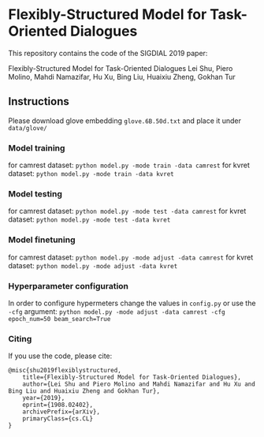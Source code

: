 Flexibly-Structured Model for Task-Oriented Dialogues
=====================================================

This repository contains the code of the SIGDIAL 2019 paper:

Flexibly-Structured Model for Task-Oriented Dialogues
Lei Shu, Piero Molino, Mahdi Namazifar, Hu Xu, Bing Liu, Huaixiu Zheng, Gokhan Tur

Instructions
------------

Please download glove embedding `glove.6B.50d.txt` and place it under `data/glove/`

### Model training
for camrest dataset: `python model.py -mode train -data camrest`
for kvret dataset: `python model.py -mode train -data kvret`

### Model testing
for camrest dataset: `python model.py -mode test -data camrest`
for kvret dataset: `python model.py -mode test -data kvret`

### Model finetuning
for camrest dataset: `python model.py -mode adjust -data camrest`
for kvret dataset: `python model.py -mode adjust -data kvret`

### Hyperparameter configuration

In order to configure hypermeters change the values in `config.py` or use the `-cfg` argument:
`python model.py -mode adjust -data camrest -cfg epoch_num=50 beam_search=True`

### Citing

If you use the code, please cite:
```
@misc{shu2019flexiblystructured,
    title={Flexibly-Structured Model for Task-Oriented Dialogues},
    author={Lei Shu and Piero Molino and Mahdi Namazifar and Hu Xu and Bing Liu and Huaixiu Zheng and Gokhan Tur},
    year={2019},
    eprint={1908.02402},
    archivePrefix={arXiv},
    primaryClass={cs.CL}
}
```
